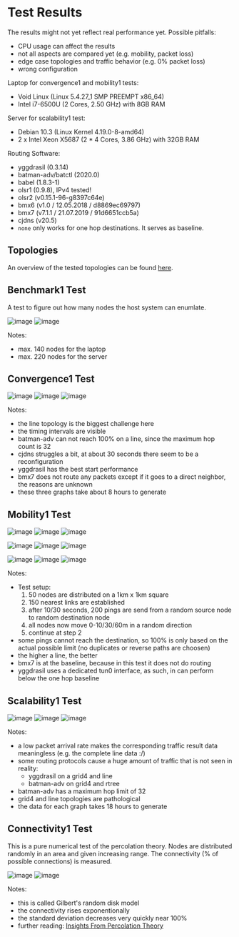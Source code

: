 # Test Results

The results might not yet reflect real performance yet. Possible pitfalls:

* CPU usage can affect the results
* not all aspects are compared yet (e.g. mobility, packet loss)
* edge case topologies and traffic behavior (e.g. 0% packet loss)
* wrong configuration

Laptop for convergence1 and mobility1 tests:

* Void Linux (Linux 5.4.27_1 SMP PREEMPT x86_64)
* Intel i7-6500U (2 Cores, 2.50 GHz) with 8GB RAM

Server for scalability1 test:

* Debian 10.3 (Linux Kernel 4.19.0-8-amd64)
* 2 x Intel Xeon X5687 (2 * 4 Cores, 3.86 GHz) with 32GB RAM

Routing Software:

* yggdrasil (0.3.14)
* batman-adv/batctl (2020.0)
* babel (1.8.3-1)
* olsr1 (0.9.8), IPv4 tested!
* olsr2 (v0.15.1-96-g8397c64e)
* bmx6 (v1.0 / 12.05.2018 / d8869ec69797)
* bmx7 (v7.1.1 / 21.07.2019 / 91d6651ccb5a)
* cjdns (v20.5)
* `none` only works for one hop destinations. It serves as baseline.

## Topologies

An overview of the tested topologies can be found [here](../data/README.md).


## Benchmark1 Test

A test to figure out how many nodes the host system can enumlate.

![image](laptop/benchmark1/1_benchmark1.png)
![image](server/benchmark1/1_benchmark1.png)

Notes:

- max. 140 nodes for the laptop
- max. 220 nodes for the server

## Convergence1 Test

![image](laptop/convergence1/1_convergence1-line.png)
![image](laptop/convergence1/1_convergence1-rtree.png)
![image](laptop/convergence1/1_convergence1-grid4.png)

Notes:

- the line topology is the biggest challenge here
- the timing intervals are visible
- batman-adv can not reach 100% on a line, since the maximum hop count is 32
- cjdns struggles a bit, at about 30 seconds there seem to be a reconfiguration
- yggdrasil has the best start performance
- bmx7 does not route any packets except if it goes to a direct neighbor, the reasons are unknown
- these three graphs take about 8 hours to generate

## Mobility1 Test

![image](laptop/mobility1/1_mobility1-10-0.01.png)
![image](laptop/mobility1/1_mobility1-10-0.03.png)
![image](laptop/mobility1/1_mobility1-10-0.06.png)

![image](laptop/mobility1/1_mobility1-30-0.01.png)
![image](laptop/mobility1/1_mobility1-30-0.03.png)
![image](laptop/mobility1/1_mobility1-30-0.06.png)

![image](laptop/mobility1/1_mobility1-0.01.gif) ![image](laptop/mobility1/1_mobility1-0.03.gif) ![image](laptop/mobility1/1_mobility1-0.06.gif)

Notes:

- Test setup:
  1. 50 nodes are distributed on a 1km x 1km square
  2. 150 nearest links are established
  3. after 10/30 seconds, 200 pings are send from a random source node to random destination node
  4. all nodes now move 0-10/30/60m in a random direction
  5. continue at step 2
- some pings cannot reach the destination, so 100% is only based on the actual possible limit (no duplicates or reverse paths are choosen)
- the higher a line, the better
- bmx7 is at the baseline, because in this test it does not do routing
- yggdrasil uses a dedicated tun0 interface, as such, in can perform below the one hop baseline

## Scalability1 Test

![image](server/scalability1/1_scalability1-grid4.png)
![image](server/scalability1/1_scalability1-line.png)
![image](server/scalability1/1_scalability1-rtree.png)

Notes:

- a low packet arrival rate makes the corresponding traffic result data meaningless (e.g. the complete line data :/)
- some routing protocols cause a huge amount of traffic that is not seen in reality:
  - yggdrasil on a grid4 and line
  - batman-adv on grid4 and rtree
- batman-adv has a maximum hop limit of 32
- grid4 and line topologies are pathological
- the data for each graph takes 18 hours to generate

## Connectivity1 Test

This is a pure numerical test of the percolation theory. Nodes are distributed randomly in an area and given increasing range. The connectivity (% of possible connections) is measured.

![image](laptop/connectivity1/connectivity1.png)
![image](laptop/connectivity1/connectivity1_sd.png)

Notes:

- this is called Gilbert's random disk model
- the connectivity rises exponentionally
- the standard deviation decreases very quickly near 100%
- further reading: [Insights From Percolation Theory](https://inthemesh.com/archive/from-mocha-to-mesh-insights-from-percolation-theory/)
